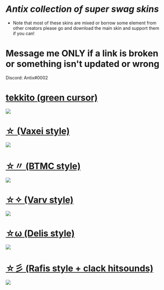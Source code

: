 # *Antix collection of super swag skins*
* Note that most of these skins are mixed or borrow some element from other creators please go and download the main skin and support them if you can!
# Message me **__ONLY__** if a link is broken or something isn't updated or wrong 
Discord: Antix#0002

# [tekkito (green cursor)](https://antix.s-ul.eu/w2QDa9k1) 
![](https://osu.ppy.sh/ss/17123769/1227)

# [☆ (Vaxei style)](https://antix.s-ul.eu/uOU1pwNTc) 
![](https://osu.ppy.sh/ss/17017303/7fed)

# [☆〃 (BTMC style)](https://antix.s-ul.eu/aEpzwrGy) 
![](https://osu.ppy.sh/ss/17017336/f061)

# [☆✧ (Varv style)](https://antix.s-ul.eu/eUDfQkag) 
![](https://osu.ppy.sh/ss/17017358/3e89)

# [☆ω (Delis style)](https://antix.s-ul.eu/BN9yY7fx)
![](https://osu.ppy.sh/ss/17017372/aed4)

# [☆彡 (Rafis style + clack hitsounds)](https://antix.s-ul.eu/t1MbQsqP)
![](https://osu.ppy.sh/ss/17017378/660d)
